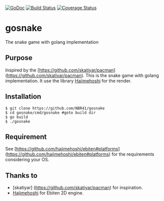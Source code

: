 [![GoDoc](https://godoc.org/github.com/NBR41/gosnake?status.svg)](https://godoc.org/github.com/NBR41/gosnake)
[![Build Status](https://travis-ci.org/NBR41/gosnake.svg?branch=master)](https://travis-ci.org/NBR41/gosnake)
[![Coverage Status](http://codecov.io/gh/NBR41/gosnake/branch/master/graph/badge.svg)](http://codecov.io/gh/NBR41/gosnake)
# gosnake
The snake game with golang implementation

## Purpose

Inspired by the [https://github.com/skatiyar/pacman] (https://github.com/skatiyar/pacman).
This is the snake game with golang implementation.
It use the library [Hajimehoshi](https://github.com/hajimehoshi) for the render.

## Installation

```shell
$ git clone https://github.com/NBR41/gosnake
$ cd gosnake/cmd/gosnake #goto build dir
$ go build
$ ./gosnake
```

## Requirement

See [https://github.com/hajimehoshi/ebiten#platforms] (https://github.com/hajimehoshi/ebiten#platforms) for the requirements considering your OS.


## Thanks to
- [skatiyar] (https://github.com/skatiyar/pacman) for inspiration.
- [Hajimehoshi](https://github.com/hajimehoshi) for Ebiten 2D engine.
